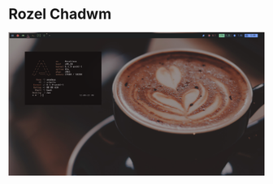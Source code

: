 # Rozel Chadwm
<p align="center">
  <img src="https://github.com/xfcisco/rozel-chadwm/blob/master/scrot.png" />
</p>
